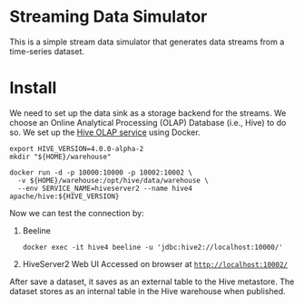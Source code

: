 # Streaming Data Simulator
This is a simple stream data simulator that generates data streams from a time-series dataset.

# Install
We need to set up the data sink as a storage backend for the streams. We choose an Online Analytical Processing (OLAP)
Database (i.e., Hive) to do so. We set up the [Hive OLAP service](https://hive.apache.org/developement/quickstart/) using Docker.

```shell
export HIVE_VERSION=4.0.0-alpha-2
mkdir "${HOME}/warehouse"

docker run -d -p 10000:10000 -p 10002:10002 \
  -v ${HOME}/warehouse:/opt/hive/data/warehouse \
  --env SERVICE_NAME=hiveserver2 --name hive4 apache/hive:${HIVE_VERSION}
```

Now we can test the connection by:
1. Beeline
    ```shell
    docker exec -it hive4 beeline -u 'jdbc:hive2://localhost:10000/'
    ```
2. HiveServer2 Web UI
   Accessed on browser at [`http://localhost:10002/`](http://localhost:10002/)

After save a dataset, it saves as an external table to the Hive metastore.
The dataset stores as an internal table in the Hive warehouse when published.
